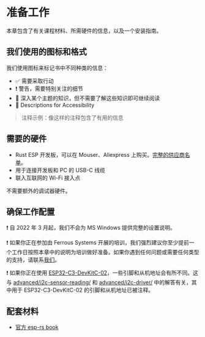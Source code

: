 # 准备工作

本章包含了有关课程材料、所需硬件的信息，以及一个安装指南。

## 我们使用的图标和格式

我们使用图标来标记书中不同种类的信息：
* ✅ 需要采取行动
* ❗️ 警告，需要特别关注的细节
* 🔎 深入某个主题的知识，但不需要了解这些知识即可继续阅读
* 💬 Descriptions for Accessibility

> 注释示例：像这样的注释包含了有用的信息

## 需要的硬件

- Rust ESP 开发板，可以在 Mouser、Aliexpress 上购买。[完整的供应商名单](https://github.com/esp-rs/esp-rust-board)。
- 用于连接开发板和 PC 的 USB-C 线缆
- 联入互联网的 Wi-Fi 接入点

不需要额外的调试器硬件。

## 确保工作配置
❗️ 自 2022 年 3 月起，我们不会为 MS Windows 提供完整的设置说明。

❗️ 如果你正在参加由 Ferrous Systems 开展的培训，我们强烈建议你至少提前一个工作日按照本章中的说明为培训做好准备。如果你遇到任何问题或需要任何类型的支持，请联系[我们](training@ferrous-systems.com)。

❗️ 如果你正在使用 [ESP32-C3-DevKitC-02](https://docs.espressif.com/projects/esp-idf/en/latest/esp32c3/hw-reference/esp32c3/user-guide-devkitc-02.html)，一些引脚和从机地址会有所不同。这与 [advanced/i2c-sensor-reading/](/advanced/i2c-sensor-reading/solution/src/) 和 [advanced/i2c-driver/](/advanced/i2c-driver/solution/src/) 中的解答有关，其中用于 ESP32-C3-DevKitC-02 的引脚和从机地址已被注释。

## 配套材料

- [官方 esp-rs book](https://esp-rs.github.io/book/introduction.html) 